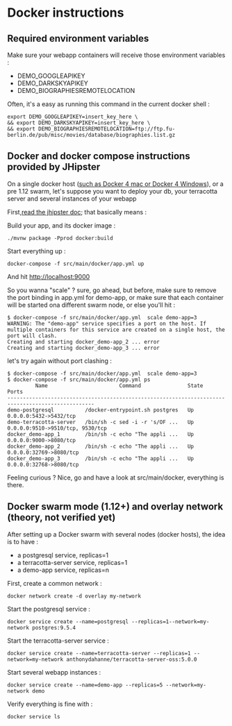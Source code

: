 Docker instructions
====

Required environment variables
---
Make sure your webapp containers will receive those environment variables :

* DEMO_GOOGLEAPIKEY
* DEMO_DARKSKYAPIKEY
* DEMO_BIOGRAPHIESREMOTELOCATION

Often, it's a easy as running this command in the current docker shell :

    export DEMO_GOOGLEAPIKEY=insert_key_here \
    && export DEMO_DARKSKYAPIKEY=insert_key_here \
    && export DEMO_BIOGRAPHIESREMOTELOCATION=ftp://ftp.fu-berlin.de/pub/misc/movies/database/biographies.list.gz


Docker and docker compose instructions provided by JHipster
---
On a single docker host ([such as Docker 4 mac or Docker 4 Windows](https://www.docker.com/products/docker)), or a pre 1.12 swarm, let's suppose you want to deploy your db, your terracotta server and several instances of your webapp

First,[read the jhipster doc](https://jhipster.github.io/docker-compose/); that basically means :

Build your app, and its docker image :

    ./mvnw package -Pprod docker:build
    
Start everything up :
    
    docker-compose -f src/main/docker/app.yml up

And hit [http://localhost:9000](http://localhost:9000)
    
So you wanna "scale" ? sure, go ahead, but before, make sure to remove the port binding in app.yml for demo-app, or make sure that each container will be started ona  different swarm node, or else you'll hit :
    
    $ docker-compose -f src/main/docker/app.yml  scale demo-app=3
    WARNING: The "demo-app" service specifies a port on the host. If multiple containers for this service are created on a single host, the port will clash.
    Creating and starting docker_demo-app_2 ... error
    Creating and starting docker_demo-app_3 ... error

let's try again without port clashing :
       
    $ docker-compose -f src/main/docker/app.yml  scale demo-app=3
    $ docker-compose -f src/main/docker/app.yml ps
             Name                       Command               State                Ports               
    --------------------------------------------------------------------------------------------------
    demo-postgresql          /docker-entrypoint.sh postgres   Up      0.0.0.0:5432->5432/tcp           
    demo-terracotta-server   /bin/sh -c sed -i -r 's/OF ...   Up      0.0.0.0:9510->9510/tcp, 9530/tcp 
    docker_demo-app_1        /bin/sh -c echo "The appli ...   Up      0.0.0.0:9000->8080/tcp           
    docker_demo-app_2        /bin/sh -c echo "The appli ...   Up      0.0.0.0:32769->8080/tcp          
    docker_demo-app_3        /bin/sh -c echo "The appli ...   Up      0.0.0.0:32768->8080/tcp  
    
Feeling curious ? Nice, go and have a look at src/main/docker, everything is there.

    


Docker swarm mode (1.12+) and overlay network (theory, not verified yet)  
---

After setting up a Docker swarm with several nodes (docker hosts), the idea is to have :

* a postgresql service, replicas=1
* a terracotta-server service, replicas=1
* a demo-app service, replicas=n 

First, create a common network :

    docker network create -d overlay my-network

Start the postgresql service :

    docker service create --name=postgresql --replicas=1--network=my-network postgres:9.5.4

Start the terracotta-server service :

    docker service create --name=terracotta-server --replicas=1 --network=my-network anthonydahanne/terracotta-server-oss:5.0.0

Start several webapp instances :

    docker service create --name=demo-app --replicas=5 --network=my-network demo
    
Verify everything is fine with :
    
    docker service ls
    


